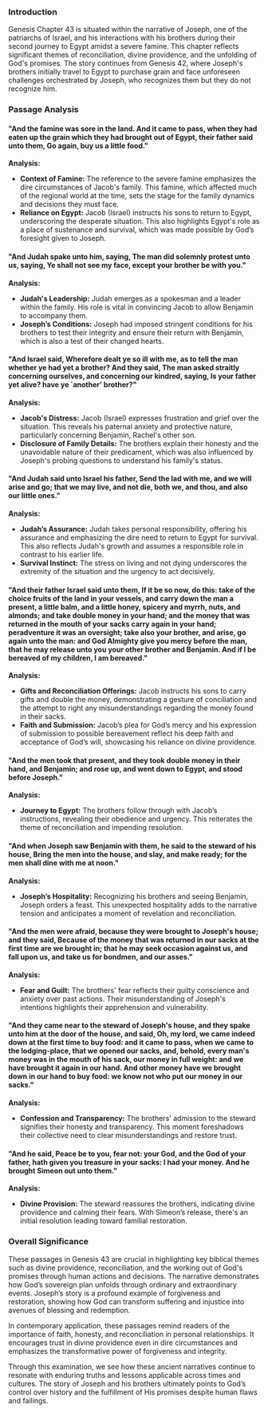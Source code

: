 ### Introduction

Genesis Chapter 43 is situated within the narrative of Joseph, one of the patriarchs of Israel, and his interactions with his brothers during their second journey to Egypt amidst a severe famine. This chapter reflects significant themes of reconciliation, divine providence, and the unfolding of God's promises. The story continues from Genesis 42, where Joseph's brothers initially travel to Egypt to purchase grain and face unforeseen challenges orchestrated by Joseph, who recognizes them but they do not recognize him.

### Passage Analysis

#### "And the famine was sore in the land. And it came to pass, when they had eaten up the grain which they had brought out of Egypt, their father said unto them, Go again, buy us a little food."

**Analysis:**
- **Context of Famine:** The reference to the severe famine emphasizes the dire circumstances of Jacob's family. This famine, which affected much of the regional world at the time, sets the stage for the family dynamics and decisions they must face.
- **Reliance on Egypt:** Jacob (Israel) instructs his sons to return to Egypt, underscoring the desperate situation. This also highlights Egypt's role as a place of sustenance and survival, which was made possible by God’s foresight given to Joseph.

#### "And Judah spake unto him, saying, The man did solemnly protest unto us, saying, Ye shall not see my face, except your brother be with you."

**Analysis:**
- **Judah's Leadership:** Judah emerges as a spokesman and a leader within the family. His role is vital in convincing Jacob to allow Benjamin to accompany them.
- **Joseph’s Conditions:** Joseph had imposed stringent conditions for his brothers to test their integrity and ensure their return with Benjamin, which is also a test of their changed hearts.

#### "And Israel said, Wherefore dealt ye so ill with me, as to tell the man whether ye had yet a brother? And they said, The man asked straitly concerning ourselves, and concerning our kindred, saying, Is your father yet alive? have ye `another' brother?"

**Analysis:**
- **Jacob's Distress:** Jacob (Israel) expresses frustration and grief over the situation. This reveals his paternal anxiety and protective nature, particularly concerning Benjamin, Rachel's other son.
- **Disclosure of Family Details:** The brothers explain their honesty and the unavoidable nature of their predicament, which was also influenced by Joseph's probing questions to understand his family's status.

#### "And Judah said unto Israel his father, Send the lad with me, and we will arise and go; that we may live, and not die, both we, and thou, and also our little ones."

**Analysis:**
- **Judah’s Assurance:** Judah takes personal responsibility, offering his assurance and emphasizing the dire need to return to Egypt for survival. This also reflects Judah's growth and assumes a responsible role in contrast to his earlier life.
- **Survival Instinct:** The stress on living and not dying underscores the extremity of the situation and the urgency to act decisively.

#### "And their father Israel said unto them, If it be so now, do this: take of the choice fruits of the land in your vessels, and carry down the man a present, a little balm, and a little honey, spicery and myrrh, nuts, and almonds; and take double money in your hand; and the money that was returned in the mouth of your sacks carry again in your hand; peradventure it was an oversight; take also your brother, and arise, go again unto the man: and God Almighty give you mercy before the man, that he may release unto you your other brother and Benjamin. And if I be bereaved of my children, I am bereaved."

**Analysis:**
- **Gifts and Reconciliation Offerings:** Jacob instructs his sons to carry gifts and double the money, demonstrating a gesture of conciliation and the attempt to right any misunderstandings regarding the money found in their sacks.
- **Faith and Submission:** Jacob’s plea for God’s mercy and his expression of submission to possible bereavement reflect his deep faith and acceptance of God’s will, showcasing his reliance on divine providence.

#### "And the men took that present, and they took double money in their hand, and Benjamin; and rose up, and went down to Egypt, and stood before Joseph."

**Analysis:**
- **Journey to Egypt:** The brothers follow through with Jacob’s instructions, revealing their obedience and urgency. This reiterates the theme of reconciliation and impending resolution.

#### "And when Joseph saw Benjamin with them, he said to the steward of his house, Bring the men into the house, and slay, and make ready; for the men shall dine with me at noon."

**Analysis:**
- **Joseph’s Hospitality:** Recognizing his brothers and seeing Benjamin, Joseph orders a feast. This unexpected hospitality adds to the narrative tension and anticipates a moment of revelation and reconciliation.

#### "And the men were afraid, because they were brought to Joseph's house; and they said, Because of the money that was returned in our sacks at the first time are we brought in; that he may seek occasion against us, and fall upon us, and take us for bondmen, and our asses."

**Analysis:**
- **Fear and Guilt:** The brothers' fear reflects their guilty conscience and anxiety over past actions. Their misunderstanding of Joseph's intentions highlights their apprehension and vulnerability.

#### "And they came near to the steward of Joseph's house, and they spake unto him at the door of the house, and said, Oh, my lord, we came indeed down at the first time to buy food: and it came to pass, when we came to the lodging-place, that we opened our sacks, and, behold, every man's money was in the mouth of his sack, our money in full weight: and we have brought it again in our hand. And other money have we brought down in our hand to buy food: we know not who put our money in our sacks."

**Analysis:**
- **Confession and Transparency:** The brothers' admission to the steward signifies their honesty and transparency. This moment foreshadows their collective need to clear misunderstandings and restore trust.

#### "And he said, Peace be to you, fear not: your God, and the God of your father, hath given you treasure in your sacks: I had your money. And he brought Simeon out unto them."

**Analysis:**
- **Divine Provision:** The steward reassures the brothers, indicating divine providence and calming their fears. With Simeon’s release, there's an initial resolution leading toward familial restoration.

### Overall Significance

These passages in Genesis 43 are crucial in highlighting key biblical themes such as divine providence, reconciliation, and the working out of God's promises through human actions and decisions. The narrative demonstrates how God’s sovereign plan unfolds through ordinary and extraordinary events. Joseph’s story is a profound example of forgiveness and restoration, showing how God can transform suffering and injustice into avenues of blessing and redemption.

In contemporary application, these passages remind readers of the importance of faith, honesty, and reconciliation in personal relationships. It encourages trust in divine providence even in dire circumstances and emphasizes the transformative power of forgiveness and integrity.

Through this examination, we see how these ancient narratives continue to resonate with enduring truths and lessons applicable across times and cultures. The story of Joseph and his brothers ultimately points to God’s control over history and the fulfillment of His promises despite human flaws and failings.